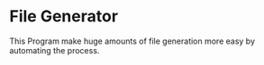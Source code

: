 # File Generator
This Program make huge amounts of file generation more easy by automating the process.
